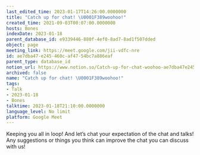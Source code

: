 ```yaml
---
last_edited_time: 2023-01-17T14:26:00.0000000
title: "Catch up for chat! \U0001F389woohoo!"
created_time: 2021-09-03T00:07:00.0000000
hosts: Bones
indexDate: 2023-01-18
parent_database_id: e9339446-880f-4ef0-8ad7-8ad1f507dded
object: page
meeting_link: https://meet.google.com/jii-vdfc-nre
id: ae7dba47-e245-460c-af47-54bc7a886eaf
parent_type: database_id
notion_url: https://www.notion.so/Catch-up-for-chat-woohoo-ae7dba47e245460caf4754bc7a886eaf
archived: false
name: "Catch up for chat! \U0001F389woohoo!"
tags:
- Talk
- 2023-01-18
- Bones
talktime: 2023-01-18T21:10:00.0000000
language_level: No limit
platform: Google Meet
---
```


Keeping you all in loop! And let’s chat your expectation of the chat and talks!
Any suggestions or things you think can improve the chat you can discuss with us!





